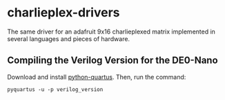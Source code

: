 # charlieplex-drivers
The same driver for an adafruit 9x16 charlieplexed matrix implemented in several languages and pieces of hardware.

## Compiling the Verilog Version for the DE0-Nano

Download and install [python-quartus](https://github.com/CatherineH/python-quartus). Then, run the command:

```
pyquartus -u -p verilog_version
```
